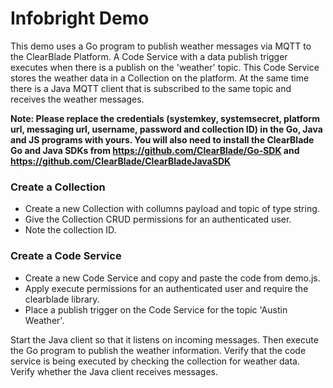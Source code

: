 # Infobright Demo

This demo uses a Go program to publish weather messages via MQTT to the ClearBlade Platform. A Code Service with a data publish trigger executes when there is a publish on the 'weather' topic. This Code Service stores the weather data in a Collection on the platform. At the same time there is a Java MQTT client that is subscribed to the same topic and receives the weather messages.

**Note: Please replace the credentials (systemkey, systemsecret, platform url, messaging url, username, password and collection ID) in the Go, Java and JS programs with yours. You will also need to install the ClearBlade Go and Java SDKs from https://github.com/ClearBlade/Go-SDK and https://github.com/ClearBlade/ClearBladeJavaSDK**

### Create a Collection
- Create a new Collection with collumns payload and topic of type string.
- Give the Collection CRUD permissions for an authenticated user.
- Note the collection ID.

### Create a Code Service
- Create a new Code Service and copy and paste the code from demo.js.
- Apply execute permissions for an authenticated user and require the clearblade library.
- Place a publish trigger on the Code Service for the topic 'Austin Weather'.

Start the Java client so that it listens on incoming messages. Then execute the Go program to publish the weather information. Verify that the code service is being executed by checking the collection for weather data. Verify whether the Java client receives messages.
